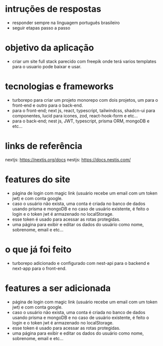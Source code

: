 # intruções de respostas

- responder sempre na linguagem português brasileiro
- seguir etapas passo a passo

# objetivo da aplicação

- criar um site full stack parecido com freepik onde terá varios templates para o usuario pode baixar e usar.

# tecnologias e frameworks

- turborepo para criar um projeto monorepo com dois projetos, um para o front-end e outro para o back-end.
- para o front-end; next js, react, typescript, tailwindcss, shadcn-ui para componentes, lucid para icones, zod, react-hook-form e etc...
- para o back-end; nest js, JWT, typescript, prisma ORM, mongoDB e etc...

# links de referência

nextjs: https://nextjs.org/docs
nestjs: https://docs.nestjs.com/

# features do site

- página de login com magic link (usuário recebe um email com um token jwt) e com conta google.
- caso o usuário não exista, uma conta é criada no banco de dados usando prisma e mongoDB e no caso de usuário existente, é feito o login e o token jwt é armazenado no localStorage.
- esse token é usado para acessar as rotas protegidas.
- uma página para exibir e editar os dados do usuário como nome, sobrenome, email e etc...

# o que já foi feito

- turborepo adicionado e configurado com nest-api para o backend e next-app para o front-end.

# features a ser adicionada

- página de login com magic link (usuário recebe um email com um token jwt) e com conta google.
- caso o usuário não exista, uma conta é criada no banco de dados usando prisma e mongoDB e no caso de usuário existente, é feito o login e o token jwt é armazenado no localStorage.
- esse token é usado para acessar as rotas protegidas.
- uma página para exibir e editar os dados do usuário como nome, sobrenome, email e etc...
